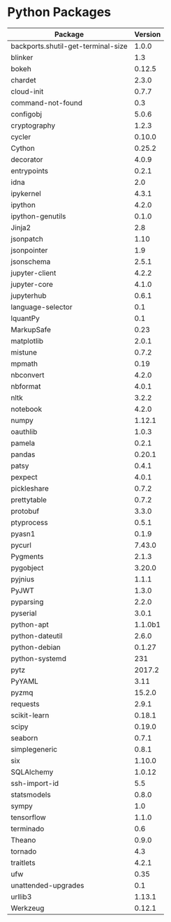 # Python Packages
|Package|Version|
|-------|-------|
|backports.shutil-get-terminal-size|1.0.0|
|blinker|1.3|
|bokeh|0.12.5|
|chardet|2.3.0|
|cloud-init|0.7.7|
|command-not-found|0.3|
|configobj|5.0.6|
|cryptography|1.2.3|
|cycler|0.10.0|
|Cython|0.25.2|
|decorator|4.0.9|
|entrypoints|0.2.1|
|idna|2.0|
|ipykernel|4.3.1|
|ipython|4.2.0|
|ipython-genutils|0.1.0|
|Jinja2|2.8|
|jsonpatch|1.10|
|jsonpointer|1.9|
|jsonschema|2.5.1|
|jupyter-client|4.2.2|
|jupyter-core|4.1.0|
|jupyterhub|0.6.1|
|language-selector|0.1|
|lquantPy|0.1|
|MarkupSafe|0.23|
|matplotlib|2.0.1|
|mistune|0.7.2|
|mpmath|0.19|
|nbconvert|4.2.0|
|nbformat|4.0.1|
|nltk|3.2.2|
|notebook|4.2.0|
|numpy|1.12.1|
|oauthlib|1.0.3|
|pamela|0.2.1|
|pandas|0.20.1|
|patsy|0.4.1|
|pexpect|4.0.1|
|pickleshare|0.7.2|
|prettytable|0.7.2|
|protobuf|3.3.0|
|ptyprocess|0.5.1|
|pyasn1|0.1.9|
|pycurl|7.43.0|
|Pygments|2.1.3|
|pygobject|3.20.0|
|pyjnius|1.1.1|
|PyJWT|1.3.0|
|pyparsing|2.2.0|
|pyserial|3.0.1|
|python-apt|1.1.0b1|
|python-dateutil|2.6.0|
|python-debian|0.1.27|
|python-systemd|231|
|pytz|2017.2|
|PyYAML|3.11|
|pyzmq|15.2.0|
|requests|2.9.1|
|scikit-learn|0.18.1|
|scipy|0.19.0|
|seaborn|0.7.1|
|simplegeneric|0.8.1|
|six|1.10.0|
|SQLAlchemy|1.0.12|
|ssh-import-id|5.5|
|statsmodels|0.8.0|
|sympy|1.0|
|tensorflow|1.1.0|
|terminado|0.6|
|Theano|0.9.0|
|tornado|4.3|
|traitlets|4.2.1|
|ufw|0.35|
|unattended-upgrades|0.1|
|urllib3|1.13.1|
|Werkzeug|0.12.1|

